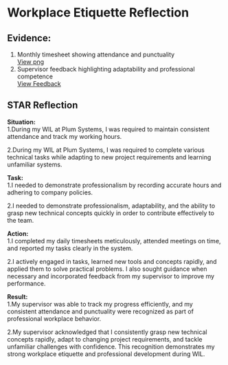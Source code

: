# Workplace Etiquette Reflection

## Evidence:
1. Monthly timesheet showing attendance and punctuality  
[View png](../evidence/workplace_etiquette/september_timesheet.png)
2. Supervisor feedback highlighting adaptability and professional competence  
[View Feedback](../evidence/workplace_etiquette/supervisor_feedback.png)


## STAR Reflection

**Situation:**  
1.During my WIL at Plum Systems, I was required to maintain consistent attendance and track my working hours.

2.During my WIL at Plum Systems, I was required to complete various technical tasks while adapting to new project requirements and learning unfamiliar systems.

**Task:**  
1.I needed to demonstrate professionalism by recording accurate hours and adhering to company policies.

2.I needed to demonstrate professionalism, adaptability, and the ability to grasp new technical concepts quickly in order to contribute effectively to the team.

**Action:**  
1.I completed my daily timesheets meticulously, attended meetings on time, and reported my tasks clearly in the system.

2.I actively engaged in tasks, learned new tools and concepts rapidly, and applied them to solve practical problems. I also sought guidance when necessary and incorporated feedback from my supervisor to improve my performance.


**Result:**  
1.My supervisor was able to track my progress efficiently, and my consistent attendance and punctuality were recognized as part of professional workplace behavior.

2.My supervisor acknowledged that I consistently grasp new technical concepts rapidly, adapt to changing project requirements, and tackle unfamiliar challenges with confidence. This recognition demonstrates my strong workplace etiquette and professional development during WIL.

